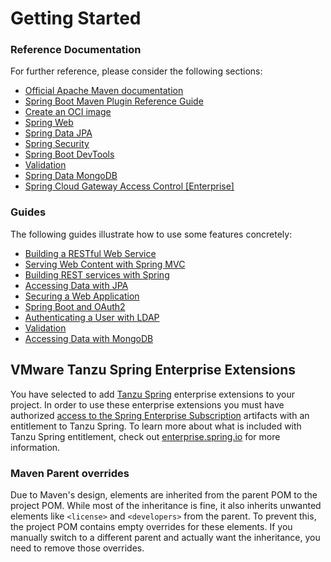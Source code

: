 # Getting Started

### Reference Documentation
For further reference, please consider the following sections:

* [Official Apache Maven documentation](https://maven.apache.org/guides/index.html)
* [Spring Boot Maven Plugin Reference Guide](https://docs.spring.io/spring-boot/3.4.4/maven-plugin)
* [Create an OCI image](https://docs.spring.io/spring-boot/3.4.4/maven-plugin/build-image.html)
* [Spring Web](https://docs.spring.io/spring-boot/3.4.4/reference/web/servlet.html)
* [Spring Data JPA](https://docs.spring.io/spring-boot/3.4.4/reference/data/sql.html#data.sql.jpa-and-spring-data)
* [Spring Security](https://docs.spring.io/spring-boot/3.4.4/reference/web/spring-security.html)
* [Spring Boot DevTools](https://docs.spring.io/spring-boot/3.4.4/reference/using/devtools.html)
* [Validation](https://docs.spring.io/spring-boot/3.4.4/reference/io/validation.html)
* [Spring Data MongoDB](https://docs.spring.io/spring-boot/3.4.4/reference/data/nosql.html#data.nosql.mongodb)
* [Spring Cloud Gateway Access Control [Enterprise]](https://techdocs.broadcom.com/us/en/vmware-tanzu/spring/spring-cloud-gateway-extensions/1-0-0/scg-extensions/access-control.html)

### Guides
The following guides illustrate how to use some features concretely:

* [Building a RESTful Web Service](https://spring.io/guides/gs/rest-service/)
* [Serving Web Content with Spring MVC](https://spring.io/guides/gs/serving-web-content/)
* [Building REST services with Spring](https://spring.io/guides/tutorials/rest/)
* [Accessing Data with JPA](https://spring.io/guides/gs/accessing-data-jpa/)
* [Securing a Web Application](https://spring.io/guides/gs/securing-web/)
* [Spring Boot and OAuth2](https://spring.io/guides/tutorials/spring-boot-oauth2/)
* [Authenticating a User with LDAP](https://spring.io/guides/gs/authenticating-ldap/)
* [Validation](https://spring.io/guides/gs/validating-form-input/)
* [Accessing Data with MongoDB](https://spring.io/guides/gs/accessing-data-mongodb/)

## VMware Tanzu Spring Enterprise Extensions

You have selected to add [Tanzu Spring](https://www.vmware.com/products/app-platform/tanzu-spring) enterprise extensions to your project.
In order to use these enterprise extensions you must have authorized [access to the Spring Enterprise Subscription](https://techdocs.broadcom.com/us/en/vmware-tanzu/spring/tanzu-spring/commercial/spring-tanzu/guide-artifact-repository-administrators.html) artifacts with an entitlement to Tanzu Spring.
To learn more about what is included with Tanzu Spring entitlement, check out [enterprise.spring.io](https://enterprise.spring.io/) for more information.

### Maven Parent overrides

Due to Maven's design, elements are inherited from the parent POM to the project POM.
While most of the inheritance is fine, it also inherits unwanted elements like `<license>` and `<developers>` from the parent.
To prevent this, the project POM contains empty overrides for these elements.
If you manually switch to a different parent and actually want the inheritance, you need to remove those overrides.


